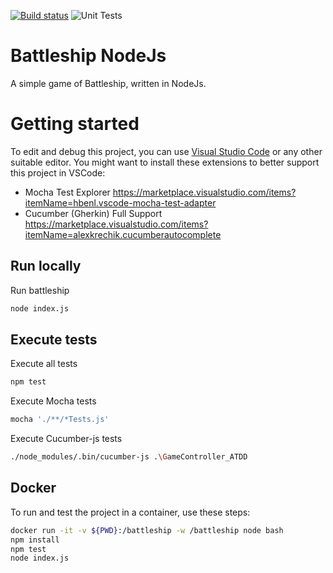 
[![Build status](https://dev.azure.com/APS-SD-Stewards/APS-SD/_apis/build/status/proscrumdev.battleship-cpp-CI)](https://dev.azure.com/APS-SD-Stewards/APS-SD/_build/latest?definitionId=22)
![Unit Tests](https://github.com/Fountain-PhillipSmith/battleship-nodejs/actions/workflows/unit-tests.yml/badge.svg)

# Battleship NodeJs

A simple game of Battleship, written in NodeJs.  

# Getting started

To edit and debug this project, you can use [Visual Studio Code](https://code.visualstudio.com/) or any other suitable editor.
You might want to install these extensions to better support this project in VSCode:
* Mocha Test Explorer https://marketplace.visualstudio.com/items?itemName=hbenl.vscode-mocha-test-adapter
* Cucumber (Gherkin) Full Support https://marketplace.visualstudio.com/items?itemName=alexkrechik.cucumberautocomplete

## Run locally

Run battleship

```bash
node index.js
```

## Execute tests

Execute all tests
```bash
npm test
```

Execute Mocha tests
```bash
mocha './**/*Tests.js'
```

Execute Cucumber-js tests
```bash
./node_modules/.bin/cucumber-js .\GameController_ATDD
```

## Docker

To run and test the project in a container, use these steps:

```bash
docker run -it -v ${PWD}:/battleship -w /battleship node bash
npm install
npm test
node index.js
```
